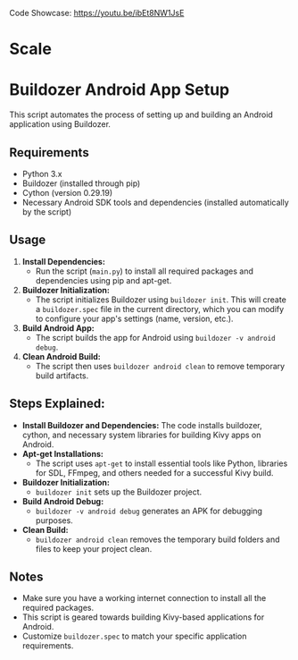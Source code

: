 Code Showcase: https://youtu.be/ibEt8NW1JsE

# Scale

# Buildozer Android App Setup

This script automates the process of setting up and building an Android application using Buildozer. 

## Requirements

* Python 3.x
* Buildozer (installed through pip)
* Cython (version 0.29.19)
* Necessary Android SDK tools and dependencies (installed automatically by the script)


## Usage

1. **Install Dependencies:**
   - Run the script (`main.py`) to install all required packages and dependencies using pip and apt-get.
2. **Buildozer Initialization:**
   - The script initializes Buildozer using `buildozer init`. This will create a `buildozer.spec` file in the current directory, which you can modify to configure your app's settings (name, version, etc.).
3. **Build Android App:**
   - The script builds the app for Android using `buildozer -v android debug`.
4. **Clean Android Build:**
   - The script then uses `buildozer android clean` to remove temporary build artifacts.

## Steps Explained:

* **Install Buildozer and Dependencies:** 
   The code installs buildozer, cython, and necessary system libraries for building Kivy apps on Android.
* **Apt-get Installations:**
   - The script uses `apt-get` to install essential tools like Python, libraries for SDL, FFmpeg, and others needed for a successful Kivy build.
* **Buildozer Initialization:**
   - `buildozer init` sets up the Buildozer project.
* **Build Android Debug:**
   - `buildozer -v android debug` generates an APK for debugging purposes.
* **Clean Build:**
   - `buildozer android clean` removes the temporary build folders and files to keep your project clean.


## Notes

* Make sure you have a working internet connection to install all the required packages.
* This script is geared towards building Kivy-based applications for Android.
* Customize `buildozer.spec` to match your specific application requirements.



